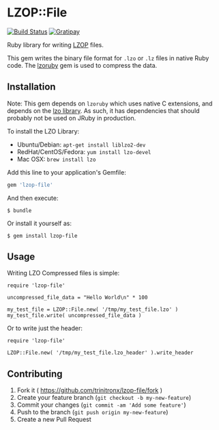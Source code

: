 LZOP::File
==========

[![Build Status](http://img.shields.io/travis/trinitronx/lzop-file.svg)](https://travis-ci.org/trinitronx/lzop-file)
[![Gratipay](http://img.shields.io/gratipay/trinitronx.svg)](https://www.gratipay.com/trinitronx)

Ruby library for writing [LZOP](http://www.lzop.org/) files.

This gem writes the binary file format for `.lzo` or `.lz` files in native Ruby code.
The [lzoruby](https://bitbucket.org/winebarrel/lzo-ruby/src) gem is used to compress the data.

## Installation

Note: This gem depends on `lzoruby` which uses native C extensions, and depends on the [lzo library](http://www.oberhumer.com/opensource/lzo/).
As such, it has dependencies that should probably not be used on JRuby in production.

To install the LZO Library:

 - Ubuntu/Debian: `apt-get install liblzo2-dev`
 - RedHat/CentOS/Fedora: `yum install lzo-devel`
 - Mac OSX: `brew install lzo`

Add this line to your application's Gemfile:

```ruby
gem 'lzop-file'
```

And then execute:

    $ bundle

Or install it yourself as:

    $ gem install lzop-file

## Usage

Writing LZO Compressed files is simple:

    require 'lzop-file'
    
    uncompressed_file_data = "Hello World\n" * 100
    
    my_test_file = LZOP::File.new( '/tmp/my_test_file.lzo' )
    my_test_file.write( uncompressed_file_data )

Or to write just the header:

    require 'lzop-file'
    
    LZOP::File.new( '/tmp/my_test_file.lzo_header' ).write_header

## Contributing

1. Fork it ( https://github.com/trinitronx/lzop-file/fork )
2. Create your feature branch (`git checkout -b my-new-feature`)
3. Commit your changes (`git commit -am 'Add some feature'`)
4. Push to the branch (`git push origin my-new-feature`)
5. Create a new Pull Request
